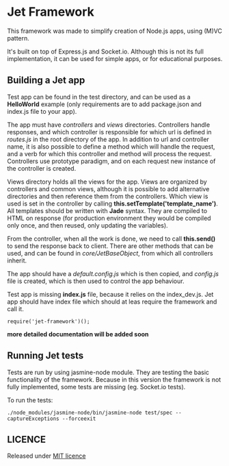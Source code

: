 # Jet Framework

This framework was made to simplify creation of Node.js apps, using (M)VC pattern.

It's built on top of Express.js and Socket.io. Although this is not its full implementation,
it can be used for simple apps, or for educational purposes.

## Building a Jet app

Test app can be found in the test directory, and can be used as a **HelloWorld** example (only requirements are to add
package.json and index.js file to your app).

The app must have *controllers* and *views* directories. Controllers handle responses, and which controller is responsible
for which url is defined in *routes.js* in the root directory of the app. In addition to url and controller name, it is 
also possible to define a method which will handle the request, and a verb for which this controller and method will 
process the request. Controllers use prototype paradigm, and on each request new instance of the controller is created.

Views directory holds all the views for the app. Views are organized by controllers and common views, although it is 
possible to add alternative directories and then reference them from the controllers. Which view is used is set in the
controller by calling **this.setTemplate('template_name')**. All templates should be written with **Jade** syntax.
They are compiled to HTML on response (for production environment they would be compiled only once, and then reused,
only updating the variables).

From the controller, when all the work is done, we need to call **this.send()** to send the response back to client.
There are other methods that can be used, and can be found in *core/JetBaseObject*, from which all controllers inherit.

The app should have a *default.config.js* which is then copied, and *config.js* file is created, which is then used to
control the app behaviour.

Test app is missing **index.js** file, because it relies on the index_dev.js. Jet app should have index file which
should at leas require the framework and call it.

```
require('jet-framework')();
```

**more detailed documentation will be added soon**

## Running Jet tests

Tests are run by using jasmine-node module. They are testing the basic functionality of the framework.
Because in this version the framework is not fully implemented, some tests are missing (eg. Socket.io tests).

To run the tests:

```
./node_modules/jasmine-node/bin/jasmine-node test/spec --captureExceptions --forceexit
```

## LICENCE

Released under [MIT licence](http://mit-license.org/)
